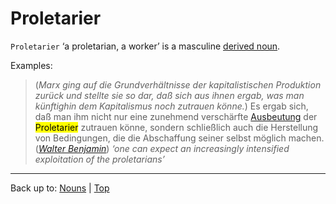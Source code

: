 # Proletarier

`Proletarier` ‘a proletarian, a worker’ is a masculine [derived noun](../../derivedNouns.md).

Examples:

> (*Marx ging auf die Grundverhältnisse der kapitalistischen Produktion zurück und stellte sie so dar, daß sich aus ihnen ergab, was man künftighin dem Kapitalismus noch zutrauen könne.*) Es ergab sich, daß man ihm nicht nur eine zunehmend verschärfte [Ausbeutung](../../a/au/Ausbeutung.md) der <mark>Proletarier</mark> zutrauen könne, sondern schließlich auch die Herstellung von Bedingungen, die die Abschaffung seiner selbst möglich machen. (*[Walter Benjamin](../../../texts/WalterBenjamin/DasKunstWerk.md)*) *‘one can expect an increasingly intensified exploitation of the proletarians’*

----

Back up to: [Nouns](../../index.md) | [Top](../../../index.md)
